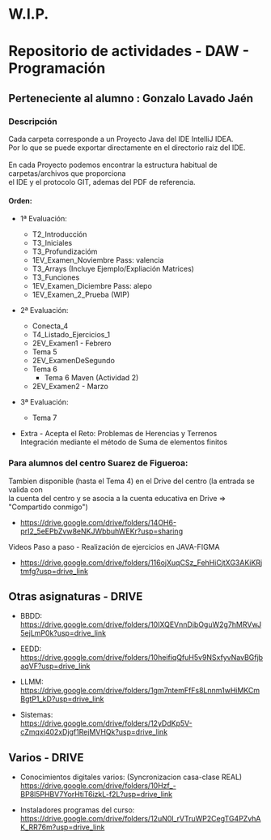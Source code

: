 #   W.I.P.

# Repositorio de actividades - DAW - Programación
## Perteneciente al alumno : Gonzalo Lavado Jaén

### Descripción
Cada carpeta corresponde a un Proyecto Java del IDE IntelliJ IDEA.<br>
Por lo que se puede exportar directamente en el directorio raiz del IDE.<br>
<br>
En cada Proyecto podemos encontrar la estructura habitual de carpetas/archivos que proporciona<br>
el IDE y el protocolo GIT, ademas del PDF de referencia.<br>

#### Orden:<br>
   + 1ª Evaluación:
      + T2_Introducción
      + T3_Iniciales
      + T3_Profundizacióm
      + 1EV_Examen_Noviembre   Pass: valencia
      + T3_Arrays (Incluye Ejemplo/Expliación Matrices)
      + T3_Funciones
      + 1EV_Examen_Diciembre   Pass: alepo
      + 1EV_Examen_2_Prueba (WIP)
        
   + 2ª Evaluación:
      + Conecta_4
      + T4_Listado_Ejercicios_1
      + 2EV_Examen1 - Febrero
      + Tema 5
      + 2EV_ExamenDeSegundo
      + Tema 6
         + Tema 6 Maven (Actividad 2)
      + 2EV_Examen2 - Marzo

   + 3ª Evaluación:
      + Tema 7

   + Extra - Acepta el Reto: Problemas de Herencias y Terrenos<br>
      Integración mediante el método de Suma de elementos finitos<br>

### Para alumnos del centro Suarez de Figueroa:<br>
   
   Tambien disponible (hasta el Tema 4) en el Drive del centro (la entrada se valida con<br>
   la cuenta del centro y se asocia a la cuenta educativa en Drive => "Compartido conmigo")<br>
   
   + https://drive.google.com/drive/folders/14OH6-prI2_5eEPbZvw8eNKJWbbuhWEKr?usp=sharing

   Videos Paso a paso - Realización de ejercicios en JAVA-FIGMA
   + https://drive.google.com/drive/folders/116ojXuqCSz_FehHiCjtXG3AKiKRjtmfg?usp=drive_link

## Otras asignaturas - DRIVE
   
   + BBDD:<br>
      https://drive.google.com/drive/folders/10IXQEVnnDibOguW2g7hMRVwJ5ejLmP0k?usp=drive_link

   + EEDD:<br>
      https://drive.google.com/drive/folders/10heifiqQfuH5v9NSxfyvNavBGfjbaqVF?usp=drive_link

   + LLMM:<br>
      https://drive.google.com/drive/folders/1gm7ntemFfFs8Lnnm1wHiMKCmBgtP1_kD?usp=drive_link

   + Sistemas:<br>
      https://drive.google.com/drive/folders/12yDdKp5V-cZmqxj402xDjgf1RejMVHQk?usp=drive_link

## Varios - DRIVE

   + Conocimientos digitales varios: (Syncronizacion casa-clase REAL)<br>
      https://drive.google.com/drive/folders/10Hzf_-BP8l5PHBV7YorHtiT6izkL-f2L?usp=drive_link

   + Instaladores programas del curso:<br>
      https://drive.google.com/drive/folders/12uN0l_rVTruWP2CegTG4PZvhAK_RR76m?usp=drive_link